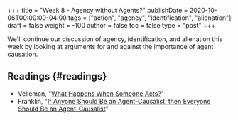 +++
title = "Week 8 - Agency without Agents?"
publishDate = 2020-10-06T00:00:00-04:00
tags = ["action", "agency", "identification", "alienation"]
draft = false
weight = -100
author = false
toc = false
type = "post"
+++

We'll continue our discussion of agency, identification, and alienation this week by
looking at arguments for and against the importance of agent causation.


## Readings {#readings}

-   Velleman, "[What Happens When Someone Acts?](/materials/readings/velleman-action.pdf)"
-   Franklin, "[If Anyone Should Be an Agent-Causalist, then Everyone Should Be an Agent-Causalist](/materials/readings/franklin-agent-causation.pdf)"
